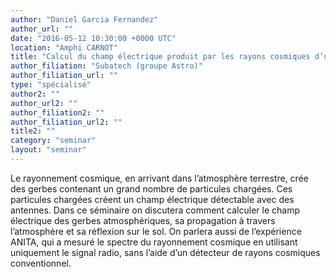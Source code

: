 ```yaml
---
author: "Daniel Garcia Fernandez"
author_url: ""
date: "2016-05-12 10:30:00 +0000 UTC"
location: "Amphi CARNOT"
title: "Calcul du champ électrique produit par les rayons cosmiques d’ultra-haute énergie. Application à l’experience ANITA (ballon stratosphérique en Antarctique)"
author_filiation: "Subatech (groupe Astro)"
author_filiation_url: ""
type: "spécialisé"
author2: ""
author_url2: ""
author_filiation2: ""
author_filiation_url2: ""
title2: ""
category: "seminar" 
layout: "seminar"
---
```

Le rayonnement cosmique, en arrivant dans l’atmosphère terrestre, crée des gerbes contenant un grand nombre de particules chargées. Ces particules chargées créent un champ électrique détectable avec des antennes. Dans ce séminaire on discutera comment calculer le champ électrique des gerbes atmosphériques, sa propagation à travers l’atmosphère et sa réflexion sur le sol. On parlera aussi de l’expérience ANITA, qui a mesuré le spectre du rayonnement cosmique en utilisant uniquement le signal radio, sans l’aide d’un détecteur de rayons cosmiques conventionnel.
